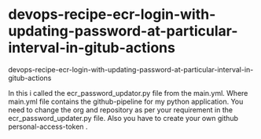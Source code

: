 # devops-recipe-ecr-login-with-updating-password-at-particular-interval-in-gitub-actions
devops-recipe-ecr-login-with-updating-password-at-particular-interval-in-gitub-actions

In this i called the ecr_password_updator.py file from the main.yml.
Where main.yml file contains the github-pipeline for my python application.
You need to change the org and repository as per your requirement in the ecr_password_updater.py file.
Also you have to create your own github personal-access-token .
